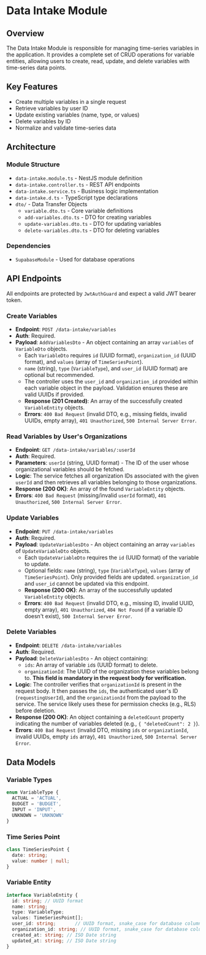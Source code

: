 # Data Intake Module

## Overview
The Data Intake Module is responsible for managing time-series variables in the application. It provides a complete set of CRUD operations for variable entities, allowing users to create, read, update, and delete variables with time-series data points.

## Key Features
- Create multiple variables in a single request
- Retrieve variables by user ID
- Update existing variables (name, type, or values)
- Delete variables by ID
- Normalize and validate time-series data

## Architecture

### Module Structure
- `data-intake.module.ts` - NestJS module definition
- `data-intake.controller.ts` - REST API endpoints
- `data-intake.service.ts` - Business logic implementation
- `data-intake.d.ts` - TypeScript type declarations
- `dto/` - Data Transfer Objects
  - `variable.dto.ts` - Core variable definitions
  - `add-variables.dto.ts` - DTO for creating variables
  - `update-variables.dto.ts` - DTO for updating variables
  - `delete-variables.dto.ts` - DTO for deleting variables

### Dependencies
- `SupabaseModule` - Used for database operations

## API Endpoints

All endpoints are protected by `JwtAuthGuard` and expect a valid JWT bearer token.

### Create Variables
- **Endpoint**: `POST /data-intake/variables`
- **Auth**: Required.
- **Payload**: `AddVariablesDto` - An object containing an array `variables` of `VariableDto` objects.
  - Each `VariableDto` requires `id` (UUID format), `organization_id` (UUID format), and `values` (array of `TimeSeriesPoint`).
  - `name` (string), `type` (`VariableType`), and `user_id` (UUID format) are optional but recommended.
  - The controller uses the `user_id` and `organization_id` provided within each variable object in the payload. Validation ensures these are valid UUIDs if provided.
  - **Response (201 Created)**: An array of the successfully created `VariableEntity` objects.
  - **Errors**: `400 Bad Request` (invalid DTO, e.g., missing fields, invalid UUIDs, empty array), `401 Unauthorized`, `500 Internal Server Error`.

### Read Variables by User's Organizations
- **Endpoint**: `GET /data-intake/variables/:userId`
- **Auth**: Required.
- **Parameters**: `userId` (string, UUID format) - The ID of the user whose organizational variables should be fetched.
- **Logic**: The service fetches all organization IDs associated with the given `userId` and then retrieves all variables belonging to those organizations.
- **Response (200 OK)**: An array of the found `VariableEntity` objects.
- **Errors**: `400 Bad Request` (missing/invalid `userId` format), `401 Unauthorized`, `500 Internal Server Error`.

### Update Variables
- **Endpoint**: `PUT /data-intake/variables`
- **Auth**: Required.
- **Payload**: `UpdateVariablesDto` - An object containing an array `variables` of `UpdateVariableDto` objects.
  - Each `UpdateVariableDto` requires the `id` (UUID format) of the variable to update.
  - Optional fields: `name` (string), `type` (`VariableType`), `values` (array of `TimeSeriesPoint`). Only provided fields are updated. `organization_id` and `user_id` cannot be updated via this endpoint.
  - **Response (200 OK)**: An array of the successfully updated `VariableEntity` objects.
  - **Errors**: `400 Bad Request` (invalid DTO, e.g., missing ID, invalid UUID, empty array), `401 Unauthorized`, `404 Not Found` (if a variable ID doesn't exist), `500 Internal Server Error`.

### Delete Variables
- **Endpoint**: `DELETE /data-intake/variables`
- **Auth**: Required.
- **Payload**: `DeleteVariablesDto` - An object containing:
  - `ids`: An array of variable `id`s (UUID format) to delete.
  - `organizationId`: The UUID of the organization these variables belong to. **This field is mandatory in the request body for verification.**
- **Logic**: The controller verifies that `organizationId` is present in the request body. It then passes the `ids`, the authenticated user's ID (`requestingUserId`), and the `organizationId` from the payload to the service. The service likely uses these for permission checks (e.g., RLS) before deletion.
- **Response (200 OK)**: An object containing a `deletedCount` property indicating the number of variables deleted (e.g., `{ "deletedCount": 2 }`).
- **Errors**: `400 Bad Request` (invalid DTO, missing `ids` or `organizationId`, invalid UUIDs, empty `ids` array), `401 Unauthorized`, `500 Internal Server Error`.

## Data Models

### Variable Types
```typescript
enum VariableType {
  ACTUAL = 'ACTUAL',
  BUDGET = 'BUDGET',
  INPUT = 'INPUT',
  UNKNOWN = 'UNKNOWN'
}
```

### Time Series Point
```typescript
class TimeSeriesPoint {
  date: string;
  value: number | null;
}
```

### Variable Entity
```typescript
interface VariableEntity {
  id: string; // UUID format
  name: string;
  type: VariableType;
  values: TimeSeriesPoint[];
  user_id: string;       // UUID format, snake_case for database column
  organization_id: string; // UUID format, snake_case for database column (Mandatory)
  created_at: string; // ISO Date string
  updated_at: string; // ISO Date string
}
```